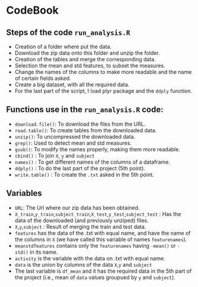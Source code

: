 # CodeBook
## Steps of the code `run_analysis.R`
* Creation of a folder where put the data.
* Download the zip data onto this folder and unzip the folder.
* Creation of the tables and merge the corresponding data.
* Selection the mean and std features, to subset the measures.
* Change the names of the columns to make more readable and the name of certain fields asked.
* Create a big dataset, with all the required data.
* For the last part of the script, I load plyr package and the `ddply` function.

## Functions use in the `run_analysis.R` code:

* `download.file()`: To download the files from the URL.
* `read.table()`: To create tables from the downloaded data.
* `unzip()`: To uncompressed the downloaded data.
* `grep()`: Used to detect mean and std measures.
* `gsub()`: To modify the names properly, making them more readable.
* `cbind()` : To join `X`, `y` and `subject`
* `names()` : To get different names of the columns of a dataframe.
* `ddply()` : To do the last part of the project (5th point).
* `write.table()` : To create the `.txt` asked in the 5th point.

## Variables
* `URL`: The Url where our zip data has been obtained.
* `X_train`,`y_train`,`subject_train`,`X_test`,`y_test`,`subject_test` : Has the data of the downloaded (and previously unziped) files.
* `X`,`y`,`subject` : Result of merging the train and test data.
* `features` has the data of the .txt with equal name, and have the name of the columns in `X` (we have called this variable of names `featurenames`).
* `meanstdfeatures` contains only the `featurenames` having `-mean()` or `-std()` in its name.
* `activity` is the variable with the data on .txt with equal name.
* `data` is the union by columns of the data `X`,`y` and `subject`
* The last variable is `df_mean` and it has the required data in the 5th part of the project (i.e., mean of `data` values groupued by `y` and `subject`).
